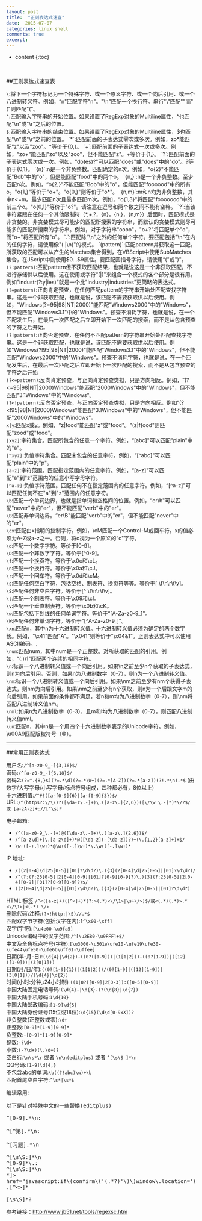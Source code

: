```yaml
---
layout: post
title:  "正则表达式速查"
date:  2015-07-07 
categories: linux shell
comments: true
excerpt:
---
```


* content
{:toc}

<br />

##正则表达式速查表

`\`:将下一个字符标记为一个特殊字符、或一个原义字符、或一个向后引用、或一个八进制转义符。例如，“n"匹配字符"n"。"\n"匹配一个换行符。串行"\\"匹配"\"而"\("则匹配"("。   
`^`:匹配输入字符串的开始位置。如果设置了RegExp对象的Multiline属性，^也匹配“\n"或"\r"之后的位置。   
`$`:匹配输入字符串的结束位置。如果设置了RegExp对象的Multiline属性，$也匹配“\n"或"\r"之前的位置。   
`*`:匹配前面的子表达式零次或多次。例如，zo*能匹配“z"以及"zoo"。*等价于{0,}。   
`+`:匹配前面的子表达式一次或多次。例如，“zo+"能匹配"zo"以及"zoo"，但不能匹配"z"。+等价于{1,}。   
`?`:匹配前面的子表达式零次或一次。例如，“do(es)?"可以匹配"does"或"does"中的"do"。?等价于{0,1}。   
`{n}`:n是一个非负整数。匹配确定的n次。例如，“o{2}"不能匹配"Bob"中的"o"，但是能匹配"food"中的两个o。   
`{n,}`:n是一个非负整数。至少匹配n次。例如，“o{2,}"不能匹配"Bob"中的"o"，但能匹配"foooood"中的所有o。"o{1,}"等价于"o+"。"o{0,}"则等价于"o*"。   
`{n,m}`:m和n均为非负整数，其中n<=m。最少匹配n次且最多匹配m次。例如，“o{1,3}"将匹配"fooooood"中的前三个o。"o{0,1}"等价于"o?"。请注意在逗号和两个数之间不能有空格。   
`?`:当该字符紧跟在任何一个其他限制符（*,+,?，{n}，{n,}，{n,m}）后面时，匹配模式是非贪婪的。非贪婪模式尽可能少的匹配所搜索的字符串，而默认的贪婪模式则尽可能多的匹配所搜索的字符串。例如，对于字符串“oooo"，"o+?"将匹配单个"o"，而"o+"将匹配所有"o"。   
`.`:匹配除“\n"之外的任何单个字符。要匹配包括"\n"在内的任何字符，请使用像"(.|\n)"的模式。   
`(pattern)`:匹配pattern并获取这一匹配。所获取的匹配可以从产生的Matches集合得到，在VBScript中使用SubMatches集合，在JScript中则使用$0…$9属性。要匹配圆括号字符，请使用“\("或"\)"。   
`(?:pattern)`:匹配pattern但不获取匹配结果，也就是说这是一个非获取匹配，不进行存储供以后使用。这在使用或字符“(|)"来组合一个模式的各个部分是很有用。例如"industr(?:y|ies)"就是一个比"industry|industries"更简略的表达式。   
`(?=pattern)`:正向肯定预查，在任何匹配pattern的字符串开始处匹配查找字符串。这是一个非获取匹配，也就是说，该匹配不需要获取供以后使用。例如，“Windows(?=95|98|NT|2000)"能匹配"Windows2000"中的"Windows"，但不能匹配"Windows3.1"中的"Windows"。预查不消耗字符，也就是说，在一个匹配发生后，在最后一次匹配之后立即开始下一次匹配的搜索，而不是从包含预查的字符之后开始。   
`(?!pattern)`:正向否定预查，在任何不匹配pattern的字符串开始处匹配查找字符串。这是一个非获取匹配，也就是说，该匹配不需要获取供以后使用。例如“Windows(?!95|98|NT|2000)"能匹配"Windows3.1"中的"Windows"，但不能匹配"Windows2000"中的"Windows"。预查不消耗字符，也就是说，在一个匹配发生后，在最后一次匹配之后立即开始下一次匹配的搜索，而不是从包含预查的字符之后开始   
`(?<=pattern)`:反向肯定预查，与正向肯定预查类拟，只是方向相反。例如，“(?<=95|98|NT|2000)Windows"能匹配"2000Windows"中的"Windows"，但不能匹配"3.1Windows"中的"Windows"。   
`(?<!pattern)`:反向否定预查，与正向否定预查类拟，只是方向相反。例如“(?<!95|98|NT|2000)Windows"能匹配"3.1Windows"中的"Windows"，但不能匹配"2000Windows"中的"Windows"。   
`x|y`:匹配x或y。例如，“z|food"能匹配"z"或"food"。"(z|f)ood"则匹配"zood"或"food"。   
`[xyz]`:字符集合。匹配所包含的任意一个字符。例如，“[abc]"可以匹配"plain"中的"a"。   
`[^xyz]`:负值字符集合。匹配未包含的任意字符。例如，“[^abc]"可以匹配"plain"中的"p"。   
`[a-z]`:字符范围。匹配指定范围内的任意字符。例如，“[a-z]"可以匹配"a"到"z"范围内的任意小写字母字符。   
`[^a-z]`:负值字符范围。匹配任何不在指定范围内的任意字符。例如，“[^a-z]"可以匹配任何不在"a"到"z"范围内的任意字符。   
`\b`:匹配一个单词边界，也就是指单词和空格间的位置。例如，“er\b"可以匹配"never"中的"er"，但不能匹配"verb"中的"er"。   
`\B`:匹配非单词边界。“er\B"能匹配"verb"中的"er"，但不能匹配"never"中的"er"。   
`\cx`:匹配由x指明的控制字符。例如，\cM匹配一个Control-M或回车符。x的值必须为A-Z或a-z之一。否则，将c视为一个原义的“c"字符。   
`\d`:匹配一个数字字符。等价于[0-9]。   
`\D`:匹配一个非数字字符。等价于[^0-9]。   
`\f`:匹配一个换页符。等价于\x0c和\cL。   
`\n`:匹配一个换行符。等价于\x0a和\cJ。   
`\r`:匹配一个回车符。等价于\x0d和\cM。   
`\s`:匹配任何空白字符，包括空格、制表符、换页符等等。等价于[ \f\n\r\t\v]。   
`\S`:匹配任何非空白字符。等价于[^ \f\n\r\t\v]。   
`\t`:匹配一个制表符。等价于\x09和\cI。   
`\v`:匹配一个垂直制表符。等价于\x0b和\cK。   
`\w`:匹配包括下划线的任何单词字符。等价于“[A-Za-z0-9_]"。   
`\W`:匹配任何非单词字符。等价于“[^A-Za-z0-9_]"。   
`\xn`:匹配n，其中n为十六进制转义值。十六进制转义值必须为确定的两个数字长。例如，“\x41"匹配"A"。"\x041"则等价于"\x04&1"。正则表达式中可以使用ASCII编码。.   
`\num`:匹配num，其中num是一个正整数。对所获取的匹配的引用。例如，“(.)\1"匹配两个连续的相同字符。   
`\n`:标识一个八进制转义值或一个向后引用。如果\n之前至少n个获取的子表达式，则n为向后引用。否则，如果n为八进制数字（0-7），则n为一个八进制转义值。   
`\nm`:标识一个八进制转义值或一个向后引用。如果\nm之前至少有nm个获得子表达式，则nm为向后引用。如果\nm之前至少有n个获取，则n为一个后跟文字m的向后引用。如果前面的条件都不满足，若n和m均为八进制数字（0-7），则\nm将匹配八进制转义值nm。   
`\nml`:如果n为八进制数字（0-3），且m和l均为八进制数字（0-7），则匹配八进制转义值nml。   
`\un`:匹配n，其中n是一个用四个十六进制数字表示的Unicode字符。例如，\u00A9匹配版权符号（©）。   

---

##常用正则表达式

用户名:`/^[a-z0-9_-]{3,16}$/`  
密码:`/^[a-z0-9_-]{6,18}$/`  
密码2:`(?=^.{8,}$)(?=.*\d)(?=.*\W+)(?=.*[A-Z])(?=.*[a-z])(?!.*\n).*$` (由数字/大写字母/小写字母/标点符号组成，四种都必有，8位以上)  
十六进制值:`/^#?([a-f0-9]{6}|[a-f0-9]{3})$/`  
URL:`/^(https?:\/\/)?([\da-z\.-]+)\.([a-z\.]{2,6})([\/\w \.-]*)*\/?$/ 或 [a-zA-z]+://[^\s]*`  

电子邮箱:

* `/^([a-z0-9_\.-]+)@([\da-z\.-]+)\.([a-z\.]{2,6})$/`  
* `/^[a-z\d]+(\.[a-z\d]+)*@([\da-z](-[\da-z])?)+(\.{1,2}[a-z]+)+$/`  
* `\w+([-+.]\w+)*@\w+([-.]\w+)*\.\w+([-.]\w+)*` 

IP 地址:

* `/((2[0-4]\d|25[0-5]|[01]?\d\d?)\.){3}(2[0-4]\d|25[0-5]|[01]?\d\d?)/`  
* `/^(?:(?:25[0-5]|2[0-4][0-9]|[01]?[0-9][0-9]?)\.){3}(?:25[0-5]|2[0-4][0-9]|[01]?[0-9][0-9]?)$/` 
* `((2[0-4]\d|25[0-5]|[01]?\d\d?)\.){3}(2[0-4]\d|25[0-5]|[01]?\d\d?)` 

HTML:标签 `/^<([a-z]+)([^<]+)*(?:>(.*)<\/\1>|\s+\/>)$/或<(.*)(.*)>.*<\/\1>|<(.*) \/>`  
删除代码\\注释:`(?<!http:|\S)//.*$`  
匹配双字节字符(包括汉字在内):`[^\x00-\xff]`  
汉字(字符):`[\u4e00-\u9fa5]`  
Unicode编码中的汉字范围:`/^[\u2E80-\u9FFF]+$/`  
中文及全角标点符号(字符):`[\u3000-\u301e\ufe10-\ufe19\ufe30-\ufe44\ufe50-\ufe6b\uff01-\uffee]`  
日期(年-月-日):`(\d{4}|\d{2})-((0?([1-9]))|(1[1|2]))-((0?[1-9])|([12]([1-9]))|(3[0|1]))`  
日期(月/日/年):`((0?[1-9]{1})|(1[1|2]))/(0?[1-9]|([12][1-9])|(3[0|1]))/(\d{4}|\d{2})`  
时间(小时:分钟,:24小时制) `((1|0?)[0-9]|2[0-3]):([0-5][0-9])`  
中国大陆固定电话号码:`(\d{4}-|\d{3}-)?(\d{8}|\d{7})`  
中国大陆手机号码:`1\d{10}`  
中国大陆邮政编码:`[1-9]\d{5}`  
中国大陆身份证号(15位或18位):`\d{15}(\d\d[0-9xX])?`  
非负整数(正整数或零):`\d+`  
正整数:`[0-9]*[1-9][0-9]*`  
负整数:`-[0-9]*[1-9][0-9]*`  
整数:`-?\d+`  
小数:`(-?\d+)(\.\d+)?`  
空白行:`\n\s*\r` 或者 `\n\n(editplus)` 或者 `^[\s\S ]*\n`  
QQ号码:`[1-9]\d{4,}`  
不包含abc的单词:`\b((?!abc)\w)+\b`  
匹配首尾空白字符:`^\s*|\s*$`  

编辑常用:
<pre>
以下是针对特殊中文的一些替换(editplus)

^[0-9].*\n:

^[^第].*\n:

^[习题].*\n

^[\s\S:]*\n 
^[0-9]*\.:
^[\s\S:]*\n 
<p[^<>*]>
href="javascript:if\(confirm\('(.*?)'\)\)window\.location='(.*?)'"
<span:style=".[^"]*rgb\(255,255,255\)">.[^<>]*</span>

<DIV:class=xs0>[\s\S]*?</DIV> 
</pre>


参考链接：<http://www.jb51.net/tools/regexsc.htm>